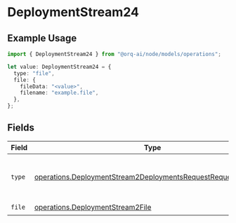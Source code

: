 # DeploymentStream24

## Example Usage

```typescript
import { DeploymentStream24 } from "@orq-ai/node/models/operations";

let value: DeploymentStream24 = {
  type: "file",
  file: {
    fileData: "<value>",
    filename: "example.file",
  },
};
```

## Fields

| Field                                                                                                                                          | Type                                                                                                                                           | Required                                                                                                                                       | Description                                                                                                                                    |
| ---------------------------------------------------------------------------------------------------------------------------------------------- | ---------------------------------------------------------------------------------------------------------------------------------------------- | ---------------------------------------------------------------------------------------------------------------------------------------------- | ---------------------------------------------------------------------------------------------------------------------------------------------- |
| `type`                                                                                                                                         | [operations.DeploymentStream2DeploymentsRequestRequestBodyType](../../models/operations/deploymentstream2deploymentsrequestrequestbodytype.md) | :heavy_check_mark:                                                                                                                             | The type of the content part. Always `file`.                                                                                                   |
| `file`                                                                                                                                         | [operations.DeploymentStream2File](../../models/operations/deploymentstream2file.md)                                                           | :heavy_check_mark:                                                                                                                             | N/A                                                                                                                                            |